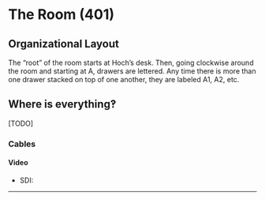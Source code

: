 The Room (401)
==============

Organizational Layout
---------------------

The “root” of the room starts at Hoch’s desk. Then, going clockwise around the room and starting at A, drawers are lettered. Any time there is more than one drawer stacked on top of one another, they are labeled A1, A2, etc.

Where is everything‽
--------------------

\[TODO\]

### Cables

#### Video

*   SDI:
* * *